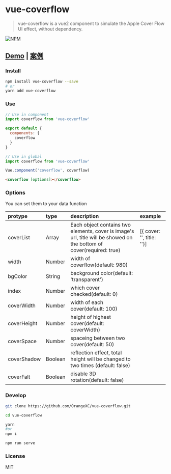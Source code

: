 # vue-coverflow

> vue-coverflow is a vue2 component to simulate the Apple Cover Flow UI effect, without dependency.

[![NPM](https://nodei.co/npm/vue-coverflow.png?downloads=true&downloadRank=true&stars=true)](https://nodei.co/npm/vue-coverflow/)

## [Demo](http://orangex_c.coding.me/vue-coverflow-website/) | [案例](http://orangex_c.coding.me/vue-coverflow-website/)

### Install

```bash
npm install vue-coverflow --save
# or
yarn add vue-coverflow
```

### Use

```js
// Use in component
import coverflow from 'vue-coverflow'

export default {
  components: {
    coverflow
  }
}

// Use in global
import coverflow from 'vue-coverflow'

Vue.component('coverflow', coverflow)
```

```html
<coverflow [options]></coverflow>
```

### Options

You can set them to your data function

| protype        | type         | description    | example |
| :------------- |:-------------|:---------------| :------ |
| coverList      | Array        |  Each object contains two elements, cover is image's url, title will be showed on the bottom of cover(required: true) |  [{ cover: '', title: ''}] |
| width          | Number       |  width of coverflow(default: 980) |  |
| bgColor        | String       |  background color(default: 'transparent')                    |       |
| index          | Number       |  which cover checked(default: 0) |  |
| coverWidth     | Number       |  width of each cover(default: 100)             |       |
| coverHeight    | Number       |  height of highest cover(default: coverWidth)             |       |
| coverSpace     | Number       |  spaceing between two cover(default: 50)                     |       |
| coverShadow    | Boolean      |  reflection effect, total height will be changed to two times (default: false)                      |       |
| coverFalt      | Boolean      |  disable 3D rotation(default: false)      |       |

### Develop

```bash
git clone https://github.com/OrangeXC/vue-coverflow.git

cd vue-coverflow

yarn
#or
npm i

npm run serve
```

### License

MIT

